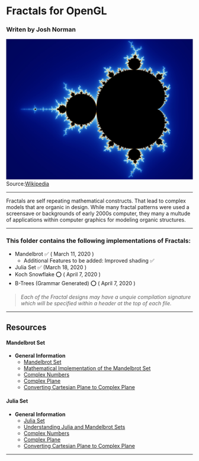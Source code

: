 # Fractals for OpenGL 
### Writen by Josh Norman

![alt text](mandelbrot.jpg)
Source:[Wikipedia](https://en.wikipedia.org/wiki/Mandelbrot_set)

---

Fractals are self repeating mathematical constructs. That lead to complex models that are organic in design. While many fractal patterns were used a screensave or backgrounds of early 2000s computer, they many a multude of applications within computer graphics for modeling organic structures. 

---

### This folder contains the following implementations of Fractals:

- Mandelbrot :white_check_mark: ( March 11, 2020 )
    - Additional Features to be added: Improved shading :white_check_mark:
- Julia Set :white_check_mark: (March 18, 2020 )
- Koch Snowflake :o: ( April 7, 2020 )
- B-Trees (Grammar Generated) :o: ( April 7, 2020 )
    
>*Each of the Fractal designs may have a unquie compilation signature which will be specified within a header at the top of each file.*

--- 
## Resources 

#### Mandelbrot Set
* **General Information**
    * [Mandelbrot Set](https://en.wikipedia.org/wiki/Mandelbrot_set)
    * [Mathematical Implementation of the Mandelbrot Set](https://mathworld.wolfram.com/MandelbrotSet.html)
    * [Complex Numbers](https://en.wikipedia.org/wiki/Complex_plane)
    * [Complex Plane](https://mathworld.wolfram.com/ComplexPlane.html)
    * [Converting Cartesian Plane to Complex Plane](http://warp.povusers.org/Mandelbrot/)

#### Julia Set
* **General Information**
    * [Julia Set](https://en.wikipedia.org/wiki/Julia_set)
    * [Understanding Julia and Mandelbrot Sets](https://www.karlsims.com/julia.html)
    * [Complex Numbers](https://en.wikipedia.org/wiki/Complex_plane)
    * [Complex Plane](https://mathworld.wolfram.com/ComplexPlane.html)
    * [Converting Cartesian Plane to Complex Plane](http://warp.povusers.org/Mandelbrot/)
* ** 